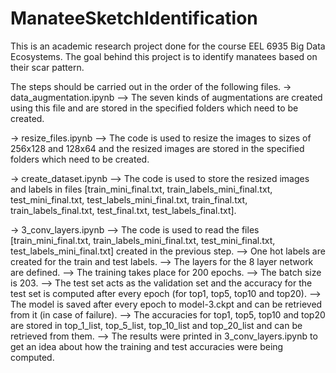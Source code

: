 # ManateeSketchIdentification
This is an academic research project done for the course EEL 6935 Big Data Ecosystems. The goal behind this project is to identify manatees based on their scar pattern.

The steps should be carried out in the order of the following files.
-> data_augmentation.ipynb
 --> The seven kinds of augmentations are created using this file and are stored in the specified folders which need to be created.
   
-> resize_files.ipynb
--> The code is used to resize the images to sizes of 256x128 and 128x64 and the resized images are stored in the specified folders which need to be created.
   
-> create_dataset.ipynb
--> The code is used to store the resized images and labels in files [train_mini_final.txt, train_labels_mini_final.txt, test_mini_final.txt, test_labels_mini_final.txt, train_final.txt, train_labels_final.txt, test_final.txt, test_labels_final.txt].
   
-> 3_conv_layers.ipynb
--> The code is used to read the files [train_mini_final.txt, train_labels_mini_final.txt, test_mini_final.txt, test_labels_mini_final.txt] created in the previous step.
--> One hot labels are created for the train and test labels.
--> The layers for the 8 layer network are defined.
--> The training takes place for 200 epochs. 
--> The batch size is 203. 
--> The test set acts as the validation set and the accuracy for the test set is computed after every epoch (for top1, top5, top10 and top20). 
--> The model is saved after every epoch to model-3.ckpt and can be retrieved from it (in case of failure).
--> The accuracies for top1, top5, top10 and top20 are stored in top_1_list, top_5_list, top_10_list and top_20_list and can be retrieved from them.
--> The results were printed in 3_conv_layers.ipynb to get an idea about how the training and test accuracies were being computed.
